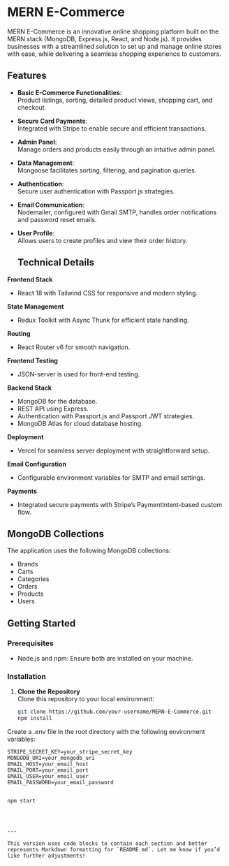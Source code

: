 # MERN E-Commerce

MERN E-Commerce is an innovative online shopping platform built on the MERN stack (MongoDB, Express.js, React, and Node.js). It provides businesses with a streamlined solution to set up and manage online stores with ease, while delivering a seamless shopping experience to customers.

## Features

- **Basic E-Commerce Functionalities**:  
  Product listings, sorting, detailed product views, shopping cart, and checkout.

- **Secure Card Payments**:  
  Integrated with Stripe to enable secure and efficient transactions.

- **Admin Panel**:  
  Manage orders and products easily through an intuitive admin panel.

- **Data Management**:  
  Mongoose facilitates sorting, filtering, and pagination queries.

- **Authentication**:  
  Secure user authentication with Passport.js strategies.

- **Email Communication**:  
  Nodemailer, configured with Gmail SMTP, handles order notifications and password reset emails.

- **User Profile**:  
  Allows users to create profiles and view their order history.


  ## Technical Details

**Frontend Stack**  
- React 18 with Tailwind CSS for responsive and modern styling.

**State Management**  
- Redux Toolkit with Async Thunk for efficient state handling.

**Routing**  
- React Router v6 for smooth navigation.

**Frontend Testing**  
- JSON-server is used for front-end testing.

**Backend Stack**  
- MongoDB for the database.
- REST API using Express.
- Authentication with Passport.js and Passport JWT strategies.
- MongoDB Atlas for cloud database hosting.

**Deployment**  
- Vercel for seamless server deployment with straightforward setup.

**Email Configuration**  
- Configurable environment variables for SMTP and email settings.

**Payments**  
- Integrated secure payments with Stripe’s PaymentIntent-based custom flow.



## MongoDB Collections

The application uses the following MongoDB collections:
- Brands
- Carts
- Categories
- Orders
- Products
- Users


## Getting Started

### Prerequisites

- Node.js and npm: Ensure both are installed on your machine.


### Installation

1. **Clone the Repository**  
   Clone this repository to your local environment:
   ```bash
   git clone https://github.com/your-username/MERN-E-Commerce.git
   npm install

Create a .env file in the root directory with the following environment variables:
   ```plaintext
STRIPE_SECRET_KEY=your_stripe_secret_key
MONGODB_URI=your_mongodb_uri
EMAIL_HOST=your_email_host
EMAIL_PORT=your_email_port
EMAIL_USER=your_email_user
EMAIL_PASSWORD=your_email_password


npm start




---

This version uses code blocks to contain each section and better represents Markdown formatting for `README.md`. Let me know if you’d like further adjustments!

